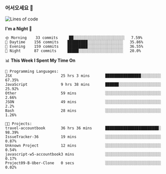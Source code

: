 ### 어서오세요 👋

<!--START_SECTION:waka-->
![Lines of code](https://img.shields.io/badge/From%20Hello%20World%20I%27ve%20Written-393026%20lines%20of%20code-blue)

**I'm a Night 🦉** 

```text
🌞 Morning    33 commits     ██░░░░░░░░░░░░░░░░░░░░░░░   7.59% 
🌆 Daytime    156 commits    █████████░░░░░░░░░░░░░░░░   35.86% 
🌃 Evening    159 commits    █████████░░░░░░░░░░░░░░░░   36.55% 
🌙 Night      87 commits     █████░░░░░░░░░░░░░░░░░░░░   20.0%

```


📊 **This Week I Spent My Time On** 

```text
💬 Programming Languages: 
JSX                      25 hrs 3 mins       ████████████████░░░░░░░░░   67.35% 
JavaScript               9 hrs 38 mins       ██████░░░░░░░░░░░░░░░░░░░   25.92% 
Other                    59 mins             ░░░░░░░░░░░░░░░░░░░░░░░░░   2.66% 
JSON                     49 mins             ░░░░░░░░░░░░░░░░░░░░░░░░░   2.2% 
Bash                     28 mins             ░░░░░░░░░░░░░░░░░░░░░░░░░   1.26%

🐱‍💻 Projects: 
travel-accountbook       36 hrs 36 mins      ████████████████████████░   98.39% 
IssueTracker-36          19 mins             ░░░░░░░░░░░░░░░░░░░░░░░░░   0.87% 
Unknown Project          12 mins             ░░░░░░░░░░░░░░░░░░░░░░░░░   0.54% 
javascript-w5-accountbook3 mins              ░░░░░░░░░░░░░░░░░░░░░░░░░   0.17% 
Project09-B-Uber-Clone   0 secs              ░░░░░░░░░░░░░░░░░░░░░░░░░   0.02%

```


<!--END_SECTION:waka-->
